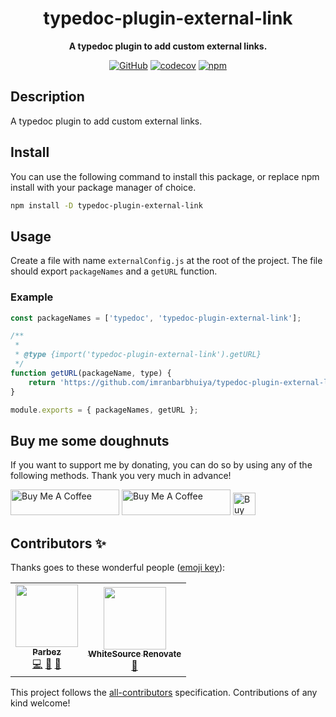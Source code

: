 <div align="center">

# typedoc-plugin-external-link

**A typedoc plugin to add custom external links.**

[![GitHub](https://img.shields.io/github/license/imranbarbhuiya/typedoc-plugin-external-link)](https://github.com/imranbarbhuiya/typedoc-plugin-external-link/blob/main/LICENSE)
[![codecov](https://codecov.io/gh/imranbarbhuiya/typedoc-plugin-external-link/branch/main/graph/badge.svg?token=token)](https://codecov.io/gh/imranbarbhuiya/typedoc-plugin-external-link)
[![npm](https://img.shields.io/npm/v/typedoc-plugin-external-link?color=crimson&logo=npm&style=flat-square)](https://www.npmjs.com/package/typedoc-plugin-external-link)

</div>

## Description

A typedoc plugin to add custom external links.

## Install

You can use the following command to install this package, or replace npm install with your package manager of choice.

```bash
npm install -D typedoc-plugin-external-link
```

## Usage

Create a file with name `externalConfig.js` at the root of the project. The file should export `packageNames` and a `getURL` function.

### Example

```js
const packageNames = ['typedoc', 'typedoc-plugin-external-link'];

/**
 *
 * @type {import('typedoc-plugin-external-link').getURL}
 */
function getURL(packageName, type) {
	return 'https://github.com/imranbarbhuiya/typedoc-plugin-external-link';
}

module.exports = { packageNames, getURL };
```

## Buy me some doughnuts

If you want to support me by donating, you can do so by using any of the following methods. Thank you very much in advance!

<a href="https://github.com/sponsors/imranbarbhuiya" target="_blank"><img src="https://img.shields.io/static/v1?label=Sponsor&message=%E2%9D%A4&logo=GitHub&color=%23fe8e86" alt="Buy Me A Coffee" height="41" width="174"></a>
<a href="https://www.buymeacoffee.com/parbez" target="_blank"><img src="https://cdn.buymeacoffee.com/buttons/default-orange.png" alt="Buy Me A Coffee" height="41" width="174"></a>
<a href='https://ko-fi.com/Y8Y1CBIJH' target='_blank'><img height='36' style='border:0px;height:36px;' src='https://cdn.ko-fi.com/cdn/kofi4.png?v=3' border='0' alt='Buy Me a Coffee at ko-fi.com' /></a>

## Contributors ✨

Thanks goes to these wonderful people ([emoji key](https://allcontributors.org/docs/en/emoji-key)):

<!-- ALL-CONTRIBUTORS-LIST:START - Do not remove or modify this section -->
<!-- prettier-ignore-start -->
<!-- markdownlint-disable -->
<table>
  <tr>
    <td align="center"><a href="https://github.com/imranbarbhuiya"><img src="https://avatars.githubusercontent.com/u/74945038?v=4?s=100" width="100px;" alt=""/><br /><sub><b>Parbez</b></sub></a><br /><a href="https://github.com/imranbarbhuiya/typedoc-plugin-external-link/commits?author=imranbarbhuiya" title="Code">💻</a> <a href="#maintenance-imranbarbhuiya" title="Maintenance">🚧</a> <a href="#ideas-imranbarbhuiya" title="Ideas, Planning, & Feedback">🤔</a></td>
    <td align="center"><a href="https://renovate.whitesourcesoftware.com"><img src="https://avatars.githubusercontent.com/u/25180681?v=4?s=100" width="100px;" alt=""/><br /><sub><b>WhiteSource Renovate</b></sub></a><br /><a href="#maintenance-renovate-bot" title="Maintenance">🚧</a></td>
  </tr>
</table>

<!-- markdownlint-restore -->
<!-- prettier-ignore-end -->

<!-- ALL-CONTRIBUTORS-LIST:END -->

This project follows the [all-contributors](https://github.com/all-contributors/all-contributors) specification. Contributions of any kind welcome!
